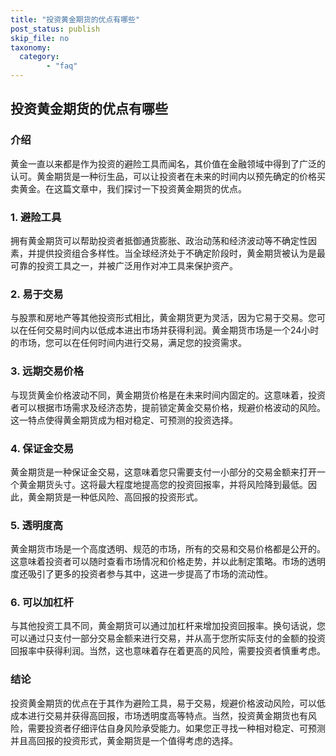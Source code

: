 ```yaml
---
title: "投资黄金期货的优点有哪些"
post_status: publish
skip_file: no
taxonomy:
  category:
        - "faq"
---
```


## 投资黄金期货的优点有哪些

### 介绍

黄金一直以来都是作为投资的避险工具而闻名，其价值在金融领域中得到了广泛的认可。黄金期货是一种衍生品，可以让投资者在未来的时间内以预先确定的价格买卖黄金。在这篇文章中，我们探讨一下投资黄金期货的优点。

### 1\. 避险工具

拥有黄金期货可以帮助投资者抵御通货膨胀、政治动荡和经济波动等不确定性因素，并提供投资组合多样性。当全球经济处于不确定阶段时，黄金期货被认为是最可靠的投资工具之一，并被广泛用作对冲工具来保护资产。

### 2\. 易于交易

与股票和房地产等其他投资形式相比，黄金期货更为灵活，因为它易于交易。您可以在任何交易时间内以低成本进出市场并获得利润。黄金期货市场是一个24小时的市场，您可以在任何时间内进行交易，满足您的投资需求。

### 3\. 远期交易价格

与现货黄金价格波动不同，黄金期货价格是在未来时间内固定的。这意味着，投资者可以根据市场需求及经济态势，提前锁定黄金交易价格，规避价格波动的风险。这一特点使得黄金期货成为相对稳定、可预测的投资选择。

### 4\. 保证金交易

黄金期货是一种保证金交易，这意味着您只需要支付一小部分的交易金额来打开一个黄金期货头寸。这将最大程度地提高您的投资回报率，并将风险降到最低。因此，黄金期货是一种低风险、高回报的投资形式。

### 5\. 透明度高

黄金期货市场是一个高度透明、规范的市场，所有的交易和交易价格都是公开的。这意味着投资者可以随时查看市场情况和价格走势，并以此制定策略。市场的透明度还吸引了更多的投资者参与其中，这进一步提高了市场的流动性。

### 6\. 可以加杠杆

与其他投资工具不同，黄金期货可以通过加杠杆来增加投资回报率。换句话说，您可以通过只支付一部分交易金额来进行交易，并从高于您所实际支付的金额的投资回报率中获得利润。当然，这也意味着存在着更高的风险，需要投资者慎重考虑。

### 结论

投资黄金期货的优点在于其作为避险工具，易于交易，规避价格波动风险，可以低成本进行交易并获得高回报，市场透明度高等特点。当然，投资黄金期货也有风险，需要投资者仔细评估自身风险承受能力。如果您正寻找一种相对稳定、可预测并且高回报的投资形式，黄金期货是一个值得考虑的选择。
